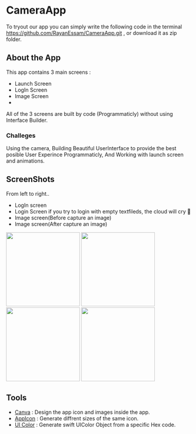 # CameraApp
To tryout our app you can simply write the following code in the terminal https://github.com/RayanEssam/CameraApp.git , or download it as zip folder.

## About the App 
This app contains 3 main screens :
- Launch Screen 
- LogIn Screen 
- Image Screen 
- 
All of the 3 screens are built by code (Programmaticly) without using Interface Builder.

### Challeges
Using the camera, Building Beautiful UserInterface to provide the best posible User Experince Programmaticly, And Working with launch screen and animations.

## ScreenShots 

From left to right..
- LogIn screen
- Login Screen if you try to login with empty textfileds, the cloud will cry 🥲
- Image screen(Before capture an image)
- Image screen(After capture an image)

<p float="left">
  <img src="https://user-images.githubusercontent.com/92252735/144723043-e5119230-dcf4-45ad-8d6f-5b353fc4d1d1.jpeg" width="200" />
  <img src="https://user-images.githubusercontent.com/92252735/144723214-0e526951-e8d0-4c15-9d03-3808e30f89b9.jpeg" width="200" />
  <img src="https://user-images.githubusercontent.com/92252735/144723280-0df6e70e-ab36-4844-85a7-1e00b0f4b39b.jpeg" width="200" />
  <img src="https://user-images.githubusercontent.com/92252735/144723261-7e2719ed-89a2-4783-a263-05a31df6271b.jpeg" width="200" /> 
</p>



## Tools 
- <a href="https://www.canva.com" target="_blank">Canva</a> : Design the app icon and images inside the app.
- <a href="https://appicon.co" target="_blank">AppIcon</a> : Generate diffrent sizes of the same icon.
- <a href="https://www.uicolor.io" target="_blank">UI Color</a> : Generate swift UIColor Object from a specific Hex code.
